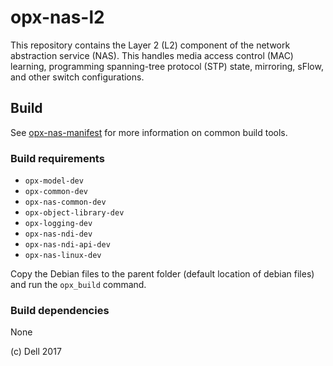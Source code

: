 # opx-nas-l2
This repository contains the Layer 2 (L2) component of the network abstraction service (NAS). This handles media access control (MAC) learning, programming spanning-tree protocol (STP) state, mirroring, sFlow, and other switch configurations. 

## Build
See [opx-nas-manifest](https://github.com/open-switch/opx-nas-manifest) for more information on common build tools.

###  Build requirements

- `opx-model-dev`
- `opx-common-dev`
- `opx-nas-common-dev`
- `opx-object-library-dev`
- `opx-logging-dev`
- `opx-nas-ndi-dev`
- `opx-nas-ndi-api-dev`
- `opx-nas-linux-dev`

Copy the Debian files to the parent folder (default location of debian files) and run the `opx_build` command.

### Build dependencies
None

(c) Dell 2017
